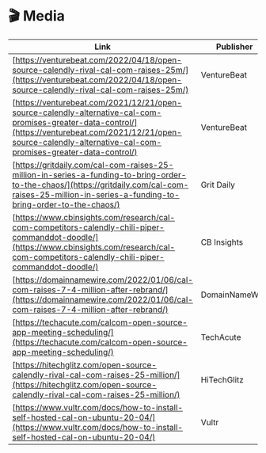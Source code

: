 # 🎬 Media

| Link                                                                                                                                                                                                                     | Publisher      |
| ------------------------------------------------------------------------------------------------------------------------------------------------------------------------------------------------------------------------ | -------------- |
| [https://venturebeat.com/2022/04/18/open-source-calendly-rival-cal-com-raises-25m/](https://venturebeat.com/2022/04/18/open-source-calendly-rival-cal-com-raises-25m/)                                                   | VentureBeat    |
| [https://venturebeat.com/2021/12/21/open-source-calendly-alternative-cal-com-promises-greater-data-control/](https://venturebeat.com/2021/12/21/open-source-calendly-alternative-cal-com-promises-greater-data-control/) | VentureBeat    |
| [https://gritdaily.com/cal-com-raises-25-million-in-series-a-funding-to-bring-order-to-the-chaos/](https://gritdaily.com/cal-com-raises-25-million-in-series-a-funding-to-bring-order-to-the-chaos/)                     | Grit Daily     |
| [https://www.cbinsights.com/research/cal-com-competitors-calendly-chili-piper-commanddot-doodle/](https://www.cbinsights.com/research/cal-com-competitors-calendly-chili-piper-commanddot-doodle/)                       | CB Insights    |
| [https://domainnamewire.com/2022/01/06/cal-com-raises-7-4-million-after-rebrand/](https://domainnamewire.com/2022/01/06/cal-com-raises-7-4-million-after-rebrand/)                                                       | DomainNameWire |
| [https://techacute.com/calcom-open-source-app-meeting-scheduling/](https://techacute.com/calcom-open-source-app-meeting-scheduling/)                                                                                     | TechAcute      |
| [https://hitechglitz.com/open-source-calendly-rival-cal-com-raises-25-million/](https://hitechglitz.com/open-source-calendly-rival-cal-com-raises-25-million/)                                                           | HiTechGlitz    |
| [https://www.vultr.com/docs/how-to-install-self-hosted-cal-on-ubuntu-20-04/](https://www.vultr.com/docs/how-to-install-self-hosted-cal-on-ubuntu-20-04/)                                                                 | Vultr          |
